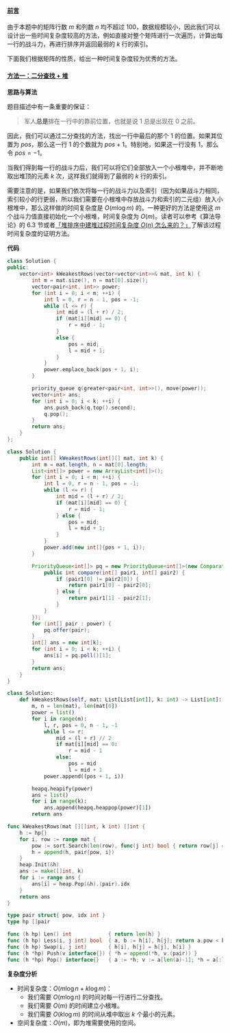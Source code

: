 ﻿#### [前言](https://leetcode.cn/problems/the-k-weakest-rows-in-a-matrix/solutions/130589/fang-zhen-zhong-zhan-dou-li-zui-ruo-de-k-xing-by-l/)

由于本题中的矩阵行数 $m$ 和列数 $n$ 均不超过 $100$，数据规模较小，因此我们可以设计出一些时间复杂度较高的方法，例如直接对整个矩阵进行一次遍历，计算出每一行的战斗力，再进行排序并返回最弱的 $k$ 行的索引。

下面我们根据矩阵的性质，给出一种时间复杂度较为优秀的方法。

#### [方法一：二分查找 + 堆](https://leetcode.cn/problems/the-k-weakest-rows-in-a-matrix/solutions/130589/fang-zhen-zhong-zhan-dou-li-zui-ruo-de-k-xing-by-l/)

**思路与算法**

题目描述中有一条重要的保证：

> 军人**总是**排在一行中的靠前位置，也就是说 $1$ 总是出现在 $0$ 之前。

因此，我们可以通过二分查找的方法，找出一行中最后的那个 $1$ 的位置。如果其位置为 $pos$，那么这一行 $1$ 的个数就为 $pos + 1$。特别地，如果这一行没有 $1$，那么令 $pos=-1$。

当我们得到每一行的战斗力后，我们可以将它们全部放入一个小根堆中，并不断地取出堆顶的元素 $k$ 次，这样我们就得到了最弱的 $k$ 行的索引。

需要注意的是，如果我们依次将每一行的战斗力以及索引（因为如果战斗力相同，索引较小的行更弱，所以我们需要在小根堆中存放战斗力和索引的二元组）放入小根堆中，那么这样做的时间复杂度是 $O(m \log m)$ 的。一种更好的方法是使用这 $m$ 个战斗力值直接初始化一个小根堆，时间复杂度为 $O(m)$。读者可以参考《算法导论》的 $6.3$ 节或者[「堆排序中建堆过程时间复杂度 $O(n)$ 怎么来的？」](https://leetcode.cn/link/?target=https%3A%2F%2Fwww.zhihu.com%2Fquestion%2F20729324)了解该过程时间复杂度的证明方法。

**代码**

```cpp
class Solution {
public:
    vector<int> kWeakestRows(vector<vector<int>>& mat, int k) {
        int m = mat.size(), n = mat[0].size();
        vector<pair<int, int>> power;
        for (int i = 0; i < m; ++i) {
            int l = 0, r = n - 1, pos = -1;
            while (l <= r) {
                int mid = (l + r) / 2;
                if (mat[i][mid] == 0) {
                    r = mid - 1;
                }
                else {
                    pos = mid;
                    l = mid + 1;
                }
            }
            power.emplace_back(pos + 1, i);
        }

        priority_queue q(greater<pair<int, int>>(), move(power));
        vector<int> ans;
        for (int i = 0; i < k; ++i) {
            ans.push_back(q.top().second);
            q.pop();
        }
        return ans;
    }
};
```

```java
class Solution {
    public int[] kWeakestRows(int[][] mat, int k) {
        int m = mat.length, n = mat[0].length;
        List<int[]> power = new ArrayList<int[]>();
        for (int i = 0; i < m; ++i) {
            int l = 0, r = n - 1, pos = -1;
            while (l <= r) {
                int mid = (l + r) / 2;
                if (mat[i][mid] == 0) {
                    r = mid - 1;
                } else {
                    pos = mid;
                    l = mid + 1;
                }
            }
            power.add(new int[]{pos + 1, i});
        }

        PriorityQueue<int[]> pq = new PriorityQueue<int[]>(new Comparator<int[]>() {
            public int compare(int[] pair1, int[] pair2) {
                if (pair1[0] != pair2[0]) {
                    return pair1[0] - pair2[0];
                } else {
                    return pair1[1] - pair2[1];
                }
            }
        });
        for (int[] pair : power) {
            pq.offer(pair);
        }
        int[] ans = new int[k];
        for (int i = 0; i < k; ++i) {
            ans[i] = pq.poll()[1];
        }
        return ans;
    }
}
```

```python
class Solution:
    def kWeakestRows(self, mat: List[List[int]], k: int) -> List[int]:
        m, n = len(mat), len(mat[0])
        power = list()
        for i in range(m):
            l, r, pos = 0, n - 1, -1
            while l <= r:
                mid = (l + r) // 2
                if mat[i][mid] == 0:
                    r = mid - 1
                else:
                    pos = mid
                    l = mid + 1
            power.append((pos + 1, i))

        heapq.heapify(power)
        ans = list()
        for i in range(k):
            ans.append(heapq.heappop(power)[1])
        return ans
```

```go
func kWeakestRows(mat [][]int, k int) []int {
    h := hp{}
    for i, row := range mat {
        pow := sort.Search(len(row), func(j int) bool { return row[j] == 0 })
        h = append(h, pair{pow, i})
    }
    heap.Init(&h)
    ans := make([]int, k)
    for i := range ans {
        ans[i] = heap.Pop(&h).(pair).idx
    }
    return ans
}

type pair struct{ pow, idx int }
type hp []pair

func (h hp) Len() int            { return len(h) }
func (h hp) Less(i, j int) bool  { a, b := h[i], h[j]; return a.pow < b.pow || a.pow == b.pow && a.idx < b.idx }
func (h hp) Swap(i, j int)       { h[i], h[j] = h[j], h[i] }
func (h *hp) Push(v interface{}) { *h = append(*h, v.(pair)) }
func (h *hp) Pop() interface{}   { a := *h; v := a[len(a)-1]; *h = a[:len(a)-1]; return v }
```

**复杂度分析**

-   时间复杂度：$O(m \log n + k \log m)$：
    -   我们需要 $O(m \log n)$ 的时间对每一行进行二分查找。
    -   我们需要 $O(m)$ 的时间建立小根堆。
    -   我们需要 $O(k \log m)$ 的时间从堆中取出 $k$ 个最小的元素。
-   空间复杂度：$O(m)$，即为堆需要使用的空间。
